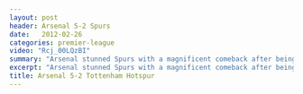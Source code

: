 ```yaml
---
layout: post
header: Arsenal 5-2 Spurs
date:   2012-02-26
categories: premier-league
video: "Rcj_00LQzBI"
summary: "Arsenal stunned Spurs with a magnificent comeback after being 2-0 down early on. A Sagna header and a magnificent long ranger from Van Persie saw Arsenal level at half time. Rosicky put Arsenal ahead and a double from Walcott sent the gunners fans wild."
excerpt: "Arsenal stunned Spurs with a magnificent comeback after being 2-0 down early on. A Sagna header and a magnificent long ranger from Van Persie saw Arsenal level at half time. Rosicky put Arsenal ahead and a double from Walcott sent the gunners fans wild."
title: Arsenal 5-2 Tottenham Hotspur
---
```

